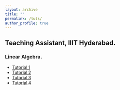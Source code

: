 ```yaml
---
layout: archive
title: ""
permalink: /tuts/
author_profile: true
---
```


## Teaching Assistant, IIIT Hyderabad.
### Linear Algebra.
* [Tutorial 1]()
* [Tutorial 2]()
* [Tutorial 3]()
* [Tutorial 4]()
